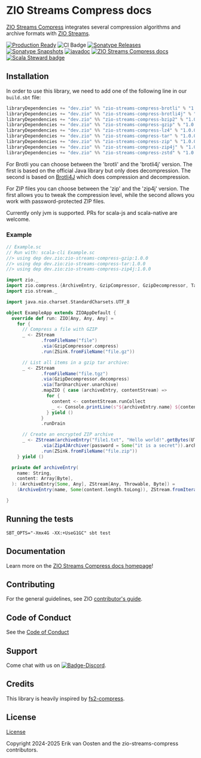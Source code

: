 [//]: # (This file was autogenerated using `zio-sbt-website` plugin via `sbt generateReadme` command.)
[//]: # (So please do not edit it manually. Instead, change "docs/index.md" file or sbt setting keys)
[//]: # (e.g. "readmeDocumentation" and "readmeSupport".)

# ZIO Streams Compress docs

[ZIO Streams Compress](https://github.com/zio/zio-streams-compress) integrates several compression algorithms and
archive formats with [ZIO Streams](https://zio.dev).

[![Production Ready](https://img.shields.io/badge/Project%20Stage-Production%20Ready-brightgreen.svg)](https://github.com/zio/zio/wiki/Project-Stages) ![CI Badge](https://github.com/zio/zio-streams-compress/workflows/CI/badge.svg) [![Sonatype Releases](https://img.shields.io/nexus/r/https/oss.sonatype.org/dev.zio/zio-streams-compress-docs_2.13.svg?label=Sonatype%20Release)](https://oss.sonatype.org/content/repositories/releases/dev/zio/zio-streams-compress-docs_2.13/) [![Sonatype Snapshots](https://img.shields.io/nexus/s/https/oss.sonatype.org/dev.zio/zio-streams-compress-docs_2.13.svg?label=Sonatype%20Snapshot)](https://oss.sonatype.org/content/repositories/snapshots/dev/zio/zio-streams-compress-docs_2.13/) [![javadoc](https://javadoc.io/badge2/dev.zio/zio-streams-compress-docs_2.13/javadoc.svg)](https://javadoc.io/doc/dev.zio/zio-streams-compress-docs_2.13) [![ZIO Streams Compress docs](https://img.shields.io/github/stars/zio/zio-streams-compress?style=social)](https://github.com/zio/zio-streams-compress) [![Scala Steward badge](https://img.shields.io/badge/Scala_Steward-helping-blue.svg?style=flat&logo=data:image/png;base64,iVBORw0KGgoAAAANSUhEUgAAAA4AAAAQCAMAAAARSr4IAAAAVFBMVEUAAACHjojlOy5NWlrKzcYRKjGFjIbp293YycuLa3pYY2LSqql4f3pCUFTgSjNodYRmcXUsPD/NTTbjRS+2jomhgnzNc223cGvZS0HaSD0XLjbaSjElhIr+AAAAAXRSTlMAQObYZgAAAHlJREFUCNdNyosOwyAIhWHAQS1Vt7a77/3fcxxdmv0xwmckutAR1nkm4ggbyEcg/wWmlGLDAA3oL50xi6fk5ffZ3E2E3QfZDCcCN2YtbEWZt+Drc6u6rlqv7Uk0LdKqqr5rk2UCRXOk0vmQKGfc94nOJyQjouF9H/wCc9gECEYfONoAAAAASUVORK5CYII=)](https://scala-steward.org)

## Installation

In order to use this library, we need to add one of the following line in our `build.sbt` file:

```sbt
libraryDependencies += "dev.zio" %% "zio-streams-compress-brotli" % "1.0.0"
libraryDependencies += "dev.zio" %% "zio-streams-compress-brotli4j" % "1.0.0"
libraryDependencies += "dev.zio" %% "zio-streams-compress-bzip2" % "1.0.0"
libraryDependencies += "dev.zio" %% "zio-streams-compress-gzip" % "1.0.0"
libraryDependencies += "dev.zio" %% "zio-streams-compress-lz4" % "1.0.0"
libraryDependencies += "dev.zio" %% "zio-streams-compress-tar" % "1.0.0"
libraryDependencies += "dev.zio" %% "zio-streams-compress-zip" % "1.0.0"
libraryDependencies += "dev.zio" %% "zio-streams-compress-zip4j" % "1.0.0"
libraryDependencies += "dev.zio" %% "zio-streams-compress-zstd" % "1.0.0"
```

For Brotli you can choose between the 'brotli' and the 'brotli4j' version. The first is based on the official Java
library but only does decompression. The second is based on [Brotli4J](https://github.com/hyperxpro/Brotli4j) which does
compression and decompression.

For ZIP files you can choose between the 'zip' and the 'zip4j' version. The first allows you to tweak the compression
level, while the second allows you work with password-protected ZIP files.

Currently only jvm is supported. PRs for scala-js and scala-native are welcome.

### Example

```scala
// Example.sc
// Run with: scala-cli Example.sc
//> using dep dev.zio:zio-streams-compress-gzip:1.0.0
//> using dep dev.zio:zio-streams-compress-tar:1.0.0
//> using dep dev.zio:zio-streams-compress-zip4j:1.0.0

import zio._
import zio.compress.{ArchiveEntry, GzipCompressor, GzipDecompressor, TarUnarchiver, Zip4JArchiver}
import zio.stream._

import java.nio.charset.StandardCharsets.UTF_8

object ExampleApp extends ZIOAppDefault {
  override def run: ZIO[Any, Any, Any] =
    for {
      // Compress a file with GZIP
      _ <- ZStream
             .fromFileName("file")
             .via(GzipCompressor.compress)
             .run(ZSink.fromFileName("file.gz"))

      // List all items in a gzip tar archive:
      _ <- ZStream
             .fromFileName("file.tgz")
             .via(GzipDecompressor.decompress)
             .via(TarUnarchiver.unarchive)
             .mapZIO { case (archiveEntry, contentStream) =>
               for {
                 content <- contentStream.runCollect
                 _ <- Console.printLine(s"${archiveEntry.name} ${content.length}")
               } yield ()
             }
             .runDrain

      // Create an encrypted ZIP archive
      _ <- ZStream(archiveEntry("file1.txt", "Hello world!".getBytes(UTF_8)))
             .via(Zip4JArchiver(password = Some("it is a secret")).archive)
             .run(ZSink.fromFileName("file.zip"))
    } yield ()

  private def archiveEntry(
    name: String,
    content: Array[Byte],
  ): (ArchiveEntry[Some, Any], ZStream[Any, Throwable, Byte]) =
    (ArchiveEntry(name, Some(content.length.toLong)), ZStream.fromIterable(content))

}
```

## Running the tests

```shell
SBT_OPTS="-Xmx4G -XX:+UseG1GC" sbt test
```

## Documentation

Learn more on the [ZIO Streams Compress docs homepage](https://zio.dev/zio-streams-compress)!

## Contributing

For the general guidelines, see ZIO [contributor's guide](https://zio.dev/contributor-guidelines).

## Code of Conduct

See the [Code of Conduct](https://zio.dev/code-of-conduct)

## Support

Come chat with us on [![Badge-Discord]][Link-Discord].

[Badge-Discord]: https://img.shields.io/discord/629491597070827530?logo=discord "chat on discord"
[Link-Discord]: https://discord.gg/2ccFBr4 "Discord"

## Credits

This library is heavily inspired by [fs2-compress](https://github.com/lhns/fs2-compress).

## License

[License](LICENSE)

Copyright 2024-2025 Erik van Oosten and the zio-streams-compress contributors.
